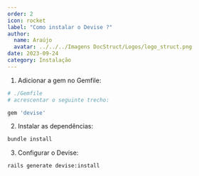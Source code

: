 ```yaml
---
order: 2
icon: rocket
label: "Como instalar o Devise ?"
author:
  name: Araújo
  avatar: ../../../Imagens DocStruct/Logos/logo_struct.png
date: 2023-09-24
category: Instalação
---
```


1. Adicionar a gem no Gemfile:

```bash
# ./Gemfile
# acrescentar o seguinte trecho:

gem 'devise'
```

2. Instalar as dependências:

```bash
bundle install
```

3. Configurar o Devise:

```bash
rails generate devise:install
```